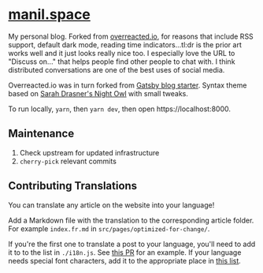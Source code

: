 # [manil.space](https://manil.space/)

My personal blog. Forked from [overreacted.io](https://overreacted.io/), for reasons that include RSS support, default dark mode, reading time indicators...tl:dr is the prior art works well and it just looks really nice too. I especially love the URL to "Discuss on..." that helps people find other people to chat with. I think distributed conversations are one of the best uses of social media. 

Overreacted.io was in turn forked from [Gatsby blog starter](https://github.com/gatsbyjs/gatsby-starter-blog). Syntax theme based on [Sarah Drasner's Night Owl](https://github.com/sdras/night-owl-vscode-theme/) with small tweaks.

To run locally, `yarn`, then `yarn dev`, then open https://localhost:8000.

## Maintenance

1. Check upstream for updated infrastructure
2. `cherry-pick` relevant commits

## Contributing Translations

You can translate any article on the website into your language!

Add a Markdown file with the translation to the corresponding article folder. For example `index.fr.md` in `src/pages/optimized-for-change/`.

If you're the first one to translate a post to your language, you'll need to add it to to the list in `./i18n.js`. See [this PR](https://github.com/gaearon/overreacted.io/pull/159) for an example. If your language needs special font characters, add it to the appropriate place in [this list](https://github.com/keywordnew/manil.space/blob/master/src/utils/i18n.js#L15).
